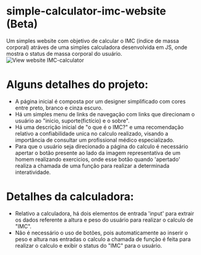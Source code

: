 # simple-calculator-imc-website (Beta)
Um simples website com objetivo de calcular o IMC (índice de massa corporal) atráves de uma simples calculadora desenvolvida em JS, onde mostra o status de massa corporal do usuário.
![View website IMC-calculator](assets/image/gif-readme/gif-website-view.gif)
# Alguns detalhes do projeto:
- A página inicial é composta por um designer simplificado com cores entre preto, branco e cinza escuro.
- Há um simples menu de links de navegação com links que direcionam o usuário ao "inicio, suporte(fictício) e o sobre".
- Há uma descrição inicial de "o que é o IMC?" e uma recomendação relativo a confiabilidade unica no calculo realizado, visando a importância de consultar um profissional médico especializado.
- Para que o usuário seja direcionado a página do calculo é necessário apertar o botão presente ao lado da imagem representativa de um homem realizando exercicios, onde esse botão quando 'apertado' realiza a chamada de uma função para realizar a determinada interatividade.
# Detalhes da calculadora:
- Relativo a calculadora, há dois elementos de entrada 'input' para extrair os dados referente a altura e peso do usuário para realizar o calculo de "IMC".
- Não é necessário o uso de botões, pois automaticamente ao inserir o peso e altura nas entradas o calculo a chamada de função é feita para realizar o calculo e exibir o status do "IMC" para o usuário.
